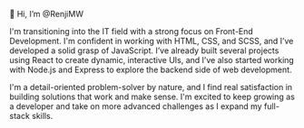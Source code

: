 👋 Hi, I’m @RenjiMW

I'm transitioning into the IT field with a strong focus on Front-End Development. I'm confident in working with HTML, CSS, and SCSS, and I’ve developed a solid grasp of JavaScript.
I’ve already built several projects using React to create dynamic, interactive UIs, and I’ve also started working with Node.js and Express to explore the backend side of web development.

I'm a detail-oriented problem-solver by nature, and I find real satisfaction in building solutions that work and make sense. I'm excited to keep growing as a developer and take on more advanced challenges as I expand my full-stack skills.

<!--- - 🌱 I’m currently learning JS, bootstrap
- 💞️ I’m looking to collaborate on ...
- 📫 How to reach me ...


RenjiMW/RenjiMW is a ✨ special ✨ repository because its `README.md` (this file) appears on your GitHub profile.
You can click the Preview link to take a look at your changes.
--->
